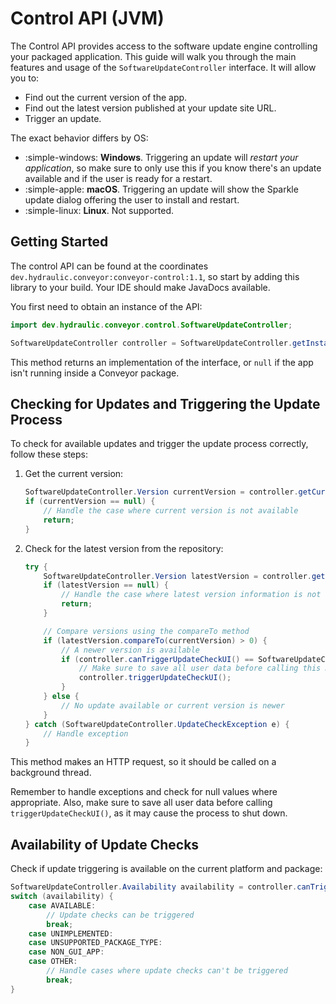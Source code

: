 # Control API (JVM)

The Control API provides access to the software update engine controlling your packaged application. This guide will walk you through the main features and usage of the `SoftwareUpdateController` interface. It will allow you to:

* Find out the current version of the app.
* Find out the latest version published at your update site URL.
* Trigger an update.

The exact behavior differs by OS:

* :simple-windows: **Windows**. Triggering an update will _restart your application_, so make sure to only use this if you know there's an update available and if the user is ready for a restart.
* :simple-apple: **macOS**. Triggering an update will show the Sparkle update dialog offering the user to install and restart.
* :simple-linux: **Linux**. Not supported.

## Getting Started

The control API can be found at the coordinates `dev.hydraulic.conveyor:conveyor-control:1.1`, so start by adding this library to your build. Your IDE should make JavaDocs available.

You first need to obtain an instance of the API:

```java
import dev.hydraulic.conveyor.control.SoftwareUpdateController;

SoftwareUpdateController controller = SoftwareUpdateController.getInstance();
```

This method returns an implementation of the interface, or `null` if the app isn't running inside a Conveyor package.

## Checking for Updates and Triggering the Update Process

To check for available updates and trigger the update process correctly, follow these steps:

1. Get the current version:
   ```java
   SoftwareUpdateController.Version currentVersion = controller.getCurrentVersion();
   if (currentVersion == null) {
       // Handle the case where current version is not available
       return;
   }
   ```
2. Check for the latest version from the repository:
   ```java
   try {
       SoftwareUpdateController.Version latestVersion = controller.getCurrentVersionFromRepository();
       if (latestVersion == null) {
           // Handle the case where latest version information is not available
           return;
       }
   
       // Compare versions using the compareTo method
       if (latestVersion.compareTo(currentVersion) > 0) {
           // A newer version is available
           if (controller.canTriggerUpdateCheckUI() == SoftwareUpdateController.Availability.AVAILABLE) {
               // Make sure to save all user data before calling this method
               controller.triggerUpdateCheckUI();
           }
       } else {
           // No update available or current version is newer
       }
   } catch (SoftwareUpdateController.UpdateCheckException e) {
       // Handle exception
   }
   ```

This method makes an HTTP request, so it should be called on a background thread.

Remember to handle exceptions and check for null values where appropriate. Also, make sure to save all user data before calling `triggerUpdateCheckUI()`, as it may cause the process to shut down.

## Availability of Update Checks

Check if update triggering is available on the current platform and package:

```java
SoftwareUpdateController.Availability availability = controller.canTriggerUpdateCheckUI();
switch (availability) {
    case AVAILABLE:
        // Update checks can be triggered
        break;
    case UNIMPLEMENTED:
    case UNSUPPORTED_PACKAGE_TYPE:
    case NON_GUI_APP:
    case OTHER:
        // Handle cases where update checks can't be triggered
        break;
}
```
